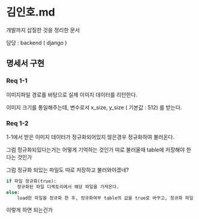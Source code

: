 # 김인호.md

개발까지 삽질한 것을 정리한 문서

담당 : backend ( django )

## 명세서 구현

### Req 1-1

이미지파일 경로를 바탕으로 실제 이미지 데이터를 리턴한다.

이미지 크기를 통일해주는데, 변수로서 x_size, y_size ( 기본값 : 512) 를 받는다.

### Req 1-2

1-1에서 받은 이미지 데이터가 정규화되어있지 않은경우 정규화하여 불러온다.

그럼 정규화되있다는거는 어떻게 기억하는 것인가 따로 불러올때 table에 저장해야 한다는 것인가

그럼 정규화 되있는 파일도 따로 저장하고 불러와야겠네?

```python
if 파일 정규화(true):
    정규화된 파일 디렉토리에서 해당 파일을 가져온다.
else:
    load한 파일을 정규화 한 후, 정규화여부 table의 값을 true로 바꾸고, 정규화 파일 디렉	   토리에 파일을 저장한다.
```

이렇게 하면 되는건가